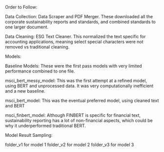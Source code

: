 Order to Follow: 

Data Collection: Data Scraper and PDF Merger. These downloaded all the corporate sustainability reports and standards, and combined standards to one larger document. 

Data Cleaning: ESG Text Cleaner. This normalized the text specific for accounting applications, meaning select special characters were not removed vs traditional cleaning.

Models: 

Baseline Models: These were the first pass models with very limited performance combined to one file. 

msci_bert_messy_model: This was the first attempt at a refined model, using BERT and unprocessed data. It was very computationally inefficient and a new baseline. 

msci_bert_model: This was the eventual preferred model, using cleaned text and BERT

msci_finbert_model: Although FINBERT is specific for financial text, sustainability reporting has a lot of non-financial aspects, which could be why it underperformed traditional BERT. 

Model Result Sampling: 

folder_v1 for model 1
folder_v2 for model 2
folder_v3 for model 3
